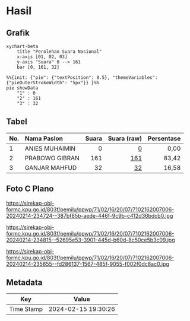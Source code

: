 # Hasil

## Grafik

```mermaid
xychart-beta
    title "Perolehan Suara Nasional"
    x-axis [01, 02, 03]
    y-axis "Suara" 0 --> 161
    bar [0, 161, 32]
```

```mermaid
%%{init: {"pie": {"textPosition": 0.5}, "themeVariables": {"pieOuterStrokeWidth": "5px"}} }%%
pie showData
    "1" : 0
    "2" : 161
    "3" : 32
```

## Tabel

| No. | Nama Paslon    | Suara | Suara (raw) | Persentase |
|:--- |:-------------- | -----:| -----------:| ----------:|
| 1   | ANIES MUHAIMIN | 0     | [0][p-1]    | 0,00       |
| 2   | PRABOWO GIBRAN | 161   | [161][p-2]  | 83,42      |
| 3   | GANJAR MAHFUD  | 32    | [32][p-3]   | 16,58      |


[p-1]: https://github.com/gigit-pemilu/pemilu-2024/blob/main/pilpres/hitung-suara/sub/71-sulawesi-utara/sub/02-minahasa/sub/16-tondano-utara/sub/2007-kembuan/sub/006-tps/sub/paslon-1.txt
[p-2]: https://github.com/gigit-pemilu/pemilu-2024/blob/main/pilpres/hitung-suara/sub/71-sulawesi-utara/sub/02-minahasa/sub/16-tondano-utara/sub/2007-kembuan/sub/006-tps/sub/paslon-2.txt
[p-3]: https://github.com/gigit-pemilu/pemilu-2024/blob/main/pilpres/hitung-suara/sub/71-sulawesi-utara/sub/02-minahasa/sub/16-tondano-utara/sub/2007-kembuan/sub/006-tps/sub/paslon-3.txt

## Foto C Plano

https://sirekap-obj-formc.kpu.go.id/803f/pemilu/ppwp/71/02/16/20/07/7102162007006-20240214-234724--387bf85b-aede-446f-9c9b-c412d36bdcb0.jpg

https://sirekap-obj-formc.kpu.go.id/803f/pemilu/ppwp/71/02/16/20/07/7102162007006-20240214-234815--52695e53-3901-445d-b60d-8c50ce5b3c09.jpg

https://sirekap-obj-formc.kpu.go.id/803f/pemilu/ppwp/71/02/16/20/07/7102162007006-20240214-235655--fd286137-1567-485f-9055-f002f0dc8ac0.jpg


## Metadata

| Key        | Value               |
| ---------- | ------------------- |
| Time Stamp | 2024-02-15 19:30:26 |



